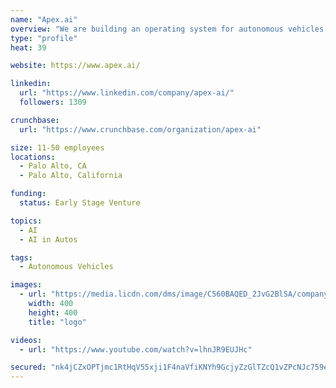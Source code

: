 ```yaml
---
name: "Apex.ai"
overview: "We are building an operating system for autonomous vehicles that never&nbsp;fails"
type: "profile"
heat: 39

website: https://www.apex.ai/

linkedin:
  url: "https://www.linkedin.com/company/apex-ai/"
  followers: 1309

crunchbase:
  url: "https://www.crunchbase.com/organization/apex-ai"

size: 11-50 employees
locations:
  - Palo Alto, CA
  - Palo Alto, California

funding:
  status: Early Stage Venture

topics:
  - AI
  - AI in Autos

tags:
  - Autonomous Vehicles

images:
  - url: "https://media.licdn.com/dms/image/C560BAQED_2JvG2BlSA/company-logo_400_400/0?e=1582761600&v=beta&t=p7IQ1i6OwS6tG8epYGAoiBzNgFBGP-dZuwA0v9F62V4"
    width: 400
    height: 400
    title: "logo"

videos:
  - url: "https://www.youtube.com/watch?v=lhnJR9EUJHc"

secured: "nk4jCZxOPTjmc1RtHqV55xji1F4naVfiKNYh9GcjyZzGlTZcQ1vZPcNJc759e6IKAJCulmYx7XWEWWdtyTNZxoXzSaeo8Ade+hjAXYpc+FPa95Puaf0oFezUcCxieV62wi95kKKDvDtaeE+ezGIhWUKsOg8p1qGWsDj2ZEsrtUgp6dMPr4sFIvj5IoGSKqfpxZqGsRngHx4GRVcDaz+UZdKP1yAoHDyaNsZ2ayQ0mAZinhmtm0hBRRylC54pm4hRqeN4eza9QMCOFL7pUzoJXQ==;MYXx/OBzTKvvNrO9dQOwxw=="
---
```


